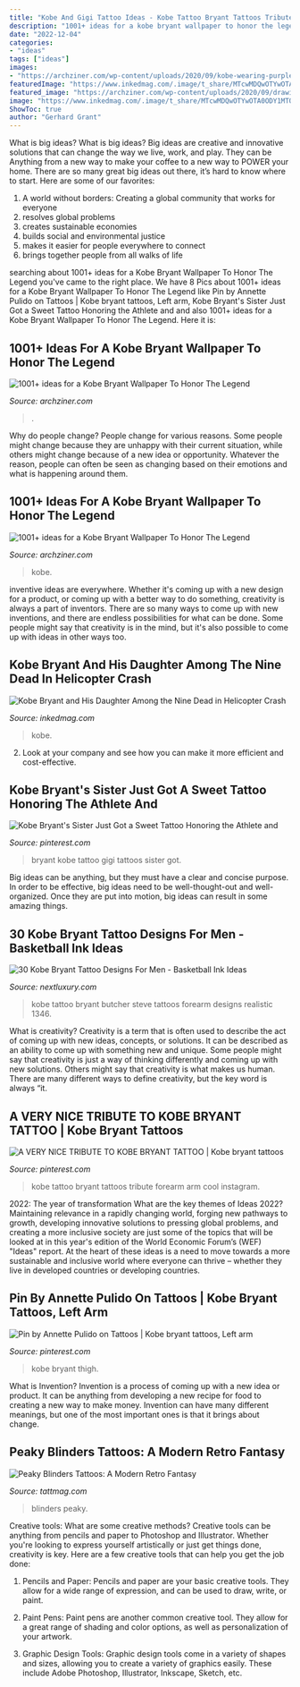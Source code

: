 ```yaml
---
title: "Kobe And Gigi Tattoo Ideas - Kobe Tattoo Bryant Tattoos Tribute Forearm Arm Cool Instagram"
description: "1001+ ideas for a kobe bryant wallpaper to honor the legend"
date: "2022-12-04"
categories:
- "ideas"
tags: ["ideas"]
images:
- "https://archziner.com/wp-content/uploads/2020/09/kobe-wearing-purple-laers-uniform-purple-arm-sleeve-holding-a-basketball-kobe-and-gigi-wallpaper-photographed-on-the-court-his-signature-in-the-corner.jpg"
featuredImage: "https://www.inkedmag.com/.image/t_share/MTcwMDQwOTYwOTA0ODY1MTQ1/kobe.png"
featured_image: "https://archziner.com/wp-content/uploads/2020/09/drawing-of-kobe-and-gigi-bryant-wearing-number-two-and-number-twenty-four-jerseys-standing-under-a-basketball-hoop-nba-wallpaper-halos-above-their-heads.jpeg"
image: "https://www.inkedmag.com/.image/t_share/MTcwMDQwOTYwOTA0ODY1MTQ1/kobe.png"
ShowToc: true
author: "Gerhard Grant"
---
```



What is big ideas?
What is big ideas? Big ideas are creative and innovative solutions that can change the way we live, work, and play. They can be Anything from a new way to make your coffee to a new way to POWER your home. There are so many great big ideas out there, it’s hard to know where to start. Here are some of our favorites: 
1. A world without borders: Creating a global community that works for everyone 
2. resolves global problems 
3. creates sustainable economies 
4. builds social and environmental justice  
5. makes it easier for people everywhere to connect 
6. brings together people from all walks of life 

	

		
searching about 1001+ ideas for a Kobe Bryant Wallpaper To Honor The Legend you've came to the right place. We have 8 Pics about 1001+ ideas for a Kobe Bryant Wallpaper To Honor The Legend like Pin by Annette Pulido on Tattoos | Kobe bryant tattoos, Left arm, Kobe Bryant&#039;s Sister Just Got a Sweet Tattoo Honoring the Athlete and and also 1001+ ideas for a Kobe Bryant Wallpaper To Honor The Legend. Here it is:
		
    
## 1001+ Ideas For A Kobe Bryant Wallpaper To Honor The Legend

<img loading=lazy src="https://archziner.com/wp-content/uploads/2020/09/drawing-of-kobe-and-gigi-bryant-wearing-number-two-and-number-twenty-four-jerseys-standing-under-a-basketball-hoop-nba-wallpaper-halos-above-their-heads.jpeg" onerror="this.onerror=null;this.src='https://tse1.mm.bing.net/th?id=OIP.8NNrYYN83LU3-0cBYyCz5gHaNK&amp;pid=15.1';" alt="1001+ ideas for a Kobe Bryant Wallpaper To Honor The Legend">

_Source: archziner.com_

>. 

	

Why do people change?
People change for various reasons. Some people might change because they are unhappy with their current situation, while others might change because of a new idea or opportunity. Whatever the reason, people can often be seen as changing based on their emotions and what is happening around them.

    
## 1001+ Ideas For A Kobe Bryant Wallpaper To Honor The Legend

<img loading=lazy src="https://archziner.com/wp-content/uploads/2020/09/kobe-wearing-purple-laers-uniform-purple-arm-sleeve-holding-a-basketball-kobe-and-gigi-wallpaper-photographed-on-the-court-his-signature-in-the-corner.jpg" onerror="this.onerror=null;this.src='https://tse1.mm.bing.net/th?id=OIP.-hBIOh6HCkZQxMmFxqrdlQHaKG&amp;pid=15.1';" alt="1001+ ideas for a Kobe Bryant Wallpaper To Honor The Legend">

_Source: archziner.com_

>kobe. 

	

inventive ideas are everywhere. Whether it's coming up with a new design for a product, or coming up with a better way to do something, creativity is always a part of inventors. There are so many ways to come up with new inventions, and there are endless possibilities for what can be done. Some people might say that creativity is in the mind, but it's also possible to come up with ideas in other ways too.

    
## Kobe Bryant And His Daughter Among The Nine Dead In Helicopter Crash

<img loading=lazy src="https://www.inkedmag.com/.image/t_share/MTcwMDQwOTYwOTA0ODY1MTQ1/kobe.png" onerror="this.onerror=null;this.src='https://tse4.mm.bing.net/th?id=OIP.bQgsgbplYiCHY-WZLC7cGwHaD4&amp;pid=15.1';" alt="Kobe Bryant and His Daughter Among the Nine Dead in Helicopter Crash">

_Source: inkedmag.com_

>kobe. 

	

2. Look at your company and see how you can make it more efficient and cost-effective.

    
## Kobe Bryant&#039;s Sister Just Got A Sweet Tattoo Honoring The Athlete And

<img loading=lazy src="https://i.pinimg.com/736x/9f/68/28/9f682885bcd283648dee373ba36976f0.jpg" onerror="this.onerror=null;this.src='https://tse2.mm.bing.net/th?id=OIP.thIsIdOJ0SMKGZRqfvF5iQHaLH&amp;pid=15.1';" alt="Kobe Bryant&#039;s Sister Just Got a Sweet Tattoo Honoring the Athlete and">

_Source: pinterest.com_

>bryant kobe tattoo gigi tattoos sister got. 

	

Big ideas can be anything, but they must have a clear and concise purpose. In order to be effective, big ideas need to be well-thought-out and well-organized. Once they are put into motion, big ideas can result in some amazing things.

    
## 30 Kobe Bryant Tattoo Designs For Men - Basketball Ink Ideas

<img loading=lazy src="http://nextluxury.com/wp-content/uploads/incredible-kobe-bryant-tattoos-for-men-on-forearm.jpg" onerror="this.onerror=null;this.src='https://tse3.mm.bing.net/th?id=OIP.WPdNozHFKM0xZUi6Kz_mDAHaGZ&amp;pid=15.1';" alt="30 Kobe Bryant Tattoo Designs For Men - Basketball Ink Ideas">

_Source: nextluxury.com_

>kobe tattoo bryant butcher steve tattoos forearm designs realistic 1346. 

	

What is creativity?
Creativity is a term that is often used to describe the act of coming up with new ideas, concepts, or solutions. It can be described as an ability to come up with something new and unique. Some people might say that creativity is just a way of thinking differently and coming up with new solutions. Others might say that creativity is what makes us human. There are many different ways to define creativity, but the key word is always “it.

    
## A VERY NICE TRIBUTE TO KOBE BRYANT TATTOO | Kobe Bryant Tattoos

<img loading=lazy src="https://i.pinimg.com/736x/09/ee/04/09ee043a5be783743235fd0e7fee0c15.jpg" onerror="this.onerror=null;this.src='https://tse3.mm.bing.net/th?id=OIP.PIJlIo2Iy1yK_9_Cal4HoQHaHa&amp;pid=15.1';" alt="A VERY NICE TRIBUTE TO KOBE BRYANT TATTOO | Kobe bryant tattoos">

_Source: pinterest.com_

>kobe tattoo bryant tattoos tribute forearm arm cool instagram. 

	

2022: The year of transformation
What are the key themes of Ideas 2022? Maintaining relevance in a rapidly changing world, forging new pathways to growth, developing innovative solutions to pressing global problems, and creating a more inclusive society are just some of the topics that will be looked at in this year's edition of the World Economic Forum’s (WEF) "Ideas" report. At the heart of these ideas is a need to move towards a more sustainable and inclusive world where everyone can thrive – whether they live in developed countries or developing countries.

    
## Pin By Annette Pulido On Tattoos | Kobe Bryant Tattoos, Left Arm

<img loading=lazy src="https://i.pinimg.com/736x/88/1e/76/881e760ce2d6965939dd2fe183b1eaec.jpg" onerror="this.onerror=null;this.src='https://tse2.mm.bing.net/th?id=OIP.J2Vik7JxLcXoXxAqRwlbNgHaIM&amp;pid=15.1';" alt="Pin by Annette Pulido on Tattoos | Kobe bryant tattoos, Left arm">

_Source: pinterest.com_

>kobe bryant thigh. 

	

What is Invention?
Invention is a process of coming up with a new idea or product. It can be anything from developing a new recipe for food to creating a new way to make money. Invention can have many different meanings, but one of the most important ones is that it brings about change.

    
## Peaky Blinders Tattoos: A Modern Retro Fantasy

<img loading=lazy src="https://tattmag.com/wp-content/uploads/2020/03/peaky-blinders-tattoo-156-1.jpg" onerror="this.onerror=null;this.src='https://tse3.mm.bing.net/th?id=OIP.UhK17xuK24dD3g9zNoZi1gHaHt&amp;pid=15.1';" alt="Peaky Blinders Tattoos: A Modern Retro Fantasy">

_Source: tattmag.com_

>blinders peaky. 

	

Creative tools: What are some creative methods?
Creative tools can be anything from pencils and paper to Photoshop and Illustrator. Whether you're looking to express yourself artistically or just get things done, creativity is key. Here are a few creative tools that can help you get the job done:
1. Pencils and Paper: Pencils and paper are your basic creative tools. They allow for a wide range of expression, and can be used to draw, write, or paint.

2. Paint Pens: Paint pens are another common creative tool. They allow for a great range of shading and color options, as well as personalization of your artwork.

3. Graphic Design Tools: Graphic design tools come in a variety of shapes and sizes, allowing you to create a variety of graphics easily. These include Adobe Photoshop, Illustrator, Inkscape, Sketch, etc.

